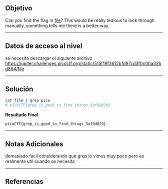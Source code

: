 ## Objetivo 

Can you find the flag in [file](https://jupiter.challenges.picoctf.org/static/515f19f3612bfd97cd3f0c0ba32bd864/file)? This would be really tedious to look through manually, something tells me there is a better way.

---
## Datos de acceso al nivel 

se necesita descargar el siguiente archivo 
https://jupiter.challenges.picoctf.org/static/515f19f3612bfd97cd3f0c0ba32bd864/file

---
## Solución 

``` bash
cat file | grep pico 
# picoCTF{grep_is_good_to_find_things_5af9d829}
```

**Resultado Final**
```
picoCTF{grep_is_good_to_find_things_5af9d829}
```

---
## Notas Adicionales 

demasiado fácil considerando que grep lo vimos muy poco pero es realmente util cuando se necesita 

---
## Referencias 